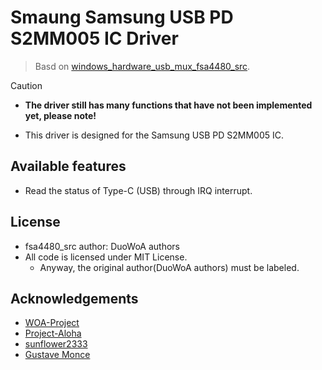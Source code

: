 # Smaung Samsung USB PD S2MM005 IC Driver

> Basd on [windows_hardware_usb_mux_fsa4480_src](https://github.com/WOA-Project/windows_hardware_usb_mux_fsa4480_src).

> [!Caution]
> - **The driver still has many functions that have not been implemented yet, please note!**

* This driver is designed for the Samsung USB PD S2MM005 IC. 

## Available features 
* Read the status of Type-C (USB) through IRQ interrupt.

## License
* fsa4480_src author: DuoWoA authors
* All code is licensed under MIT License.
  * Anyway, the original author(DuoWoA authors) must be labeled.

## Acknowledgements
* [WOA-Project](https://github.com/WOA-Project)
* [Project-Aloha](https://github.com/Project-Aloha)
* [sunflower2333](https://github.com/sunflower2333)
* [Gustave Monce](https://github.com/gus33000)